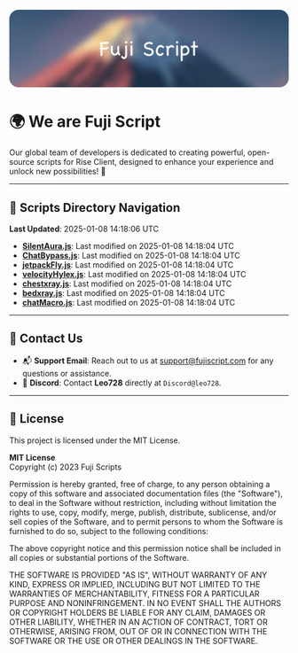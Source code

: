 ![Banner](.github/b.webp)

# 🌍 **We are Fuji Script**

Our global team of developers is dedicated to creating powerful, open-source scripts for Rise Client, designed to enhance your experience and unlock new possibilities! 🌟

---
<!-- SCRIPTS_NAVIGATION_START -->
## 📂 **Scripts Directory Navigation**

**Last Updated**: 2025-01-08 14:18:06 UTC

- **[SilentAura.js](scripts/SilentAura.js)**: Last modified on 2025-01-08 14:18:04 UTC
- **[ChatBypass.js](scripts/ChatBypass.js)**: Last modified on 2025-01-08 14:18:04 UTC
- **[jetpackFly.js](scripts/jetpackFly.js)**: Last modified on 2025-01-08 14:18:04 UTC
- **[velocityHylex.js](scripts/velocityHylex.js)**: Last modified on 2025-01-08 14:18:04 UTC
- **[chestxray.js](scripts/chestxray.js)**: Last modified on 2025-01-08 14:18:04 UTC
- **[bedxray.js](scripts/bedxray.js)**: Last modified on 2025-01-08 14:18:04 UTC
- **[chatMacro.js](scripts/chatMacro.js)**: Last modified on 2025-01-08 14:18:04 UTC

<!-- SCRIPTS_NAVIGATION_END -->

---

## 💬 **Contact Us**  
- 📬 **Support Email**: Reach out to us at [support@fujiscript.com](mailto:support@fujiscript.com) for any questions or assistance.  
- 💬 **Discord**: Contact **Leo728** directly at `Discord@leo728`.

---

## 📜 **License**

This project is licensed under the MIT License.  

**MIT License**  
Copyright (c) 2023 Fuji Scripts  

Permission is hereby granted, free of charge, to any person obtaining a copy of this software and associated documentation files (the "Software"), to deal in the Software without restriction, including without limitation the rights to use, copy, modify, merge, publish, distribute, sublicense, and/or sell copies of the Software, and to permit persons to whom the Software is furnished to do so, subject to the following conditions:  

The above copyright notice and this permission notice shall be included in all copies or substantial portions of the Software.  

THE SOFTWARE IS PROVIDED "AS IS", WITHOUT WARRANTY OF ANY KIND, EXPRESS OR IMPLIED, INCLUDING BUT NOT LIMITED TO THE WARRANTIES OF MERCHANTABILITY, FITNESS FOR A PARTICULAR PURPOSE AND NONINFRINGEMENT. IN NO EVENT SHALL THE AUTHORS OR COPYRIGHT HOLDERS BE LIABLE FOR ANY CLAIM, DAMAGES OR OTHER LIABILITY, WHETHER IN AN ACTION OF CONTRACT, TORT OR OTHERWISE, ARISING FROM, OUT OF OR IN CONNECTION WITH THE SOFTWARE OR THE USE OR OTHER DEALINGS IN THE SOFTWARE.  
